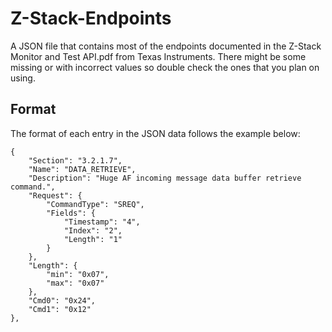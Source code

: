 # Z-Stack-Endpoints
A JSON file that contains most of the endpoints documented in the Z-Stack Monitor and Test API.pdf from Texas Instruments. There might be some missing or with incorrect values so double check the ones that you plan on using.


## Format
The format of each entry in the JSON data follows the example below:
```
{
    "Section": "3.2.1.7",
    "Name": "DATA_RETRIEVE",
    "Description": "Huge AF incoming message data buffer retrieve command.",
    "Request": {
        "CommandType": "SREQ",
        "Fields": {
            "Timestamp": "4",
            "Index": "2",
            "Length": "1"
        }
    },
    "Length": {
        "min": "0x07",
        "max": "0x07"
    },
    "Cmd0": "0x24",
    "Cmd1": "0x12"
},
```
